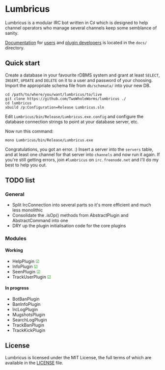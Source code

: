 # Lumbricus

Lumbricus is a modular IRC bot written in C♯ which is designed to help channel
operators who manage several channels keep some semblance of sanity.

[Documentation](docs/index.md) for [users](docs/users.md) and
[plugin developers](docs/plugin_development.md) is located in the `docs/`
directory.

## Quick start

Create a database in your favourite rDBMS system and grant at least `SELECT`,
`INSERT`, `UPDATE` and `DELETE` on it to a user and password of your choosing.
Import the appropriate schema file from `db/schemata/` into your new DB.

    cd /path/to/where/you/want/lumbricus/to/live
    git clone https://github.com/TwoWholeWorms/lumbricus ./
    cd lumbricus
    xbuild /p:Configuration=Release Lumbricus.sln

Edit `Lumbricus/bin/Release/Lumbricus.exe.config` and configure the database
connection strings to point at your database server, etc.

Now run this command:

    mono Lumbricus/bin/Release/Lumbricus.exe

Congratulations, you got an error. :) Insert a server into the `servers` table,
and at least one channel for that server into `channels` and now run it again.
If you're still getting errors, join `#lumbricus` on `irc.freenode.net` and I'll
do my best to help you out.

## TODO list

### General

* Split IrcConnection into several parts so it's more efficient and much less monolithic
* Consolidate the .isOp() methods from AbstractPlugin and AbstractCommand into one
* DRY up the plugin initialisation code for the core plugins

### Modules

#### Working

* HelpPlugin <span style="color:#090">&#x2611;</span>
* InfoPlugin <span style="color:#090">&#x2611;</span>
* SeenPlugin <span style="color:#090">&#x2611;</span>
* TrackUserPlugin <span style="color:#090">&#x2611;</span>

#### In progress

* BotBanPlugin
* BanInfoPlugin
* IrcLogPlugin
* MugshotsPlugin
* SearchLogPlugin
* TrackBanPlugin
* TrackKickPlugin

## License

Lumbricus is licensed under the MIT License, the full terms of which are
available in the [LICENSE](LICENSE) file.
